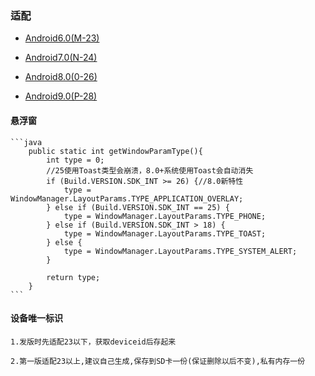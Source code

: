 
### 适配

- [Android6.0(M-23)](https://github.com/mirindalover/SummaryOfProgrammingLearning/blob/master/android/adapter/Android6.0.md)

- [Android7.0(N-24)](https://github.com/mirindalover/SummaryOfProgrammingLearning/blob/master/android/adapter/Android7.0.md)

- [Android8.0(0-26)](https://github.com/mirindalover/SummaryOfProgrammingLearning/blob/master/android/adapter/Android8.0.md)

- [Android9.0(P-28)](https://github.com/mirindalover/SummaryOfProgrammingLearning/blob/master/android/adapter/Android9.0.md)

#### 悬浮窗

	```java
		public static int getWindowParamType(){
			int type = 0;
			//25使用Toast类型会崩溃，8.0+系统使用Toast会自动消失
			if (Build.VERSION.SDK_INT >= 26) {//8.0新特性
				type = WindowManager.LayoutParams.TYPE_APPLICATION_OVERLAY;
			} else if (Build.VERSION.SDK_INT == 25) {
				type = WindowManager.LayoutParams.TYPE_PHONE;
			} else if (Build.VERSION.SDK_INT > 18) {
				type = WindowManager.LayoutParams.TYPE_TOAST;
			} else {
				type = WindowManager.LayoutParams.TYPE_SYSTEM_ALERT;
			}

			return type;
		}
	```
	
####	设备唯一标识

	1.发版时先适配23以下，获取deviceid后存起来
	
	2.第一版适配23以上,建议自己生成,保存到SD卡一份(保证删除以后不变),私有内存一份
